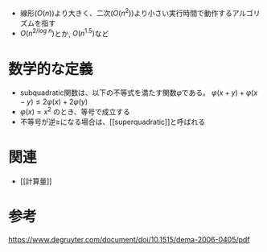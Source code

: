 - 線形($O(n)$)より大きく、二次($O(n^2)$)より小さい実行時間で動作するアルゴリズムを指す
- $O(n^{2/log \ n})$とか, $O(n^{1.5})$など

# 数学的な定義
- subquadratic関数は、以下の不等式を満たす関数$\varphi$である。
  $\varphi(x + y)  + \varphi(x - y) \le 2\varphi(x) + 2\varphi(y)$
- $\varphi(x) = x^2$  のとき、等号で成立する
- 不等号が逆$\ge$になる場合は、[[superquadratic]]と呼ばれる

# 関連
- [[計算量]]

# 参考
https://www.degruyter.com/document/doi/10.1515/dema-2006-0405/pdf
